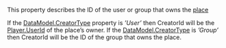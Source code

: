 This property describes the ID of the user or group that owns the [place](https://developer.roblox.com/search#stq=Place)

If the [DataModel.CreatorType](https://developer.roblox.com/api-reference/property/DataModel/CreatorType) property is *’User’* then CreatorId will be the [Player.UserId](https://developer.roblox.com/api-reference/property/Player/UserId) of the place’s owner. If the [DataModel.CreatorType](https://developer.roblox.com/api-reference/property/DataModel/CreatorType) is *’Group’* then CreatorId will be the ID of the group that owns the place.